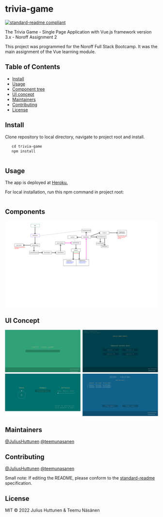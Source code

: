 # trivia-game

[![standard-readme compliant](https://img.shields.io/badge/standard--readme-OK-green.svg?style=flat-square)](https://github.com/RichardLitt/standard-readme)

The Trivia Game - Single Page Application with Vue.js framework version 3.x - Noroff Assignment 2

This project was programmed for the Noroff Full Stack Bootcamp. It was the main assignment of the Vue learning module.

## Table of Contents

- [Install](#install)
- [Usage](#usage)
- [Component tree](#components)
- [UI concept](#ui-concept)
- [Maintainers](#maintainers)
- [Contributing](#contributing)
- [License](#license)


## Install

Clone repository to local directory, navigate to project root and install.

```git clone https://github.com/teemunasanen/trivia-game.git
   cd trivia-game
   npm install
   
```

## Usage

The app is deployed at [Heroku.](https://trivia-game-vue3.herokuapp.com/)

For local installation, run this npm command in project root:

```npm run dev

```

## Components

![Component tree](./img/Component%20Tree.png)


## UI Concept

![Screens](./img/Screens.png)


## Maintainers
[@JuliusHuttunen](https://github.com/JuliusHuttunen)
[@teemunasanen](https://github.com/teemunasanen)

## Contributing
[@JuliusHuttunen](https://github.com/JuliusHuttunen)
[@teemunasanen](https://github.com/teemunasanen)



Small note: If editing the README, please conform to the [standard-readme](https://github.com/RichardLitt/standard-readme) specification.

## License

MIT © 2022 Julius Huttunen & Teemu Näsänen
